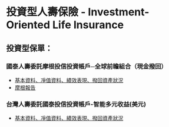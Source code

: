 # 投資型人壽保險 - Investment-Oriented Life Insurance

## 投資型保單：

### 國泰人壽委託摩根投信投資帳戶─全球前瞻組合（現金撥回）
- [基本資料、凈值資料、績效表現、撥回資產狀況](https://fund.cathaylife.com.tw/w/wfv/wfv02.djhtm?a=AMU054)
- [摩根報告](https://www.cathaylife.com.tw/cathaylife/-/media/life-insurance/Files/Fund/Report/report_AMU054?sc_lang=zh-TW)

### 台灣人壽委託國泰投信投資帳戶-智能多元收益(美元)
- [基本資料、凈值資料、績效表現、撥回資產狀況](http://178.taiwanlife.com/T/TA/TA102.DJHTM?A=CTBCLIFE&B=M014&STD=)



